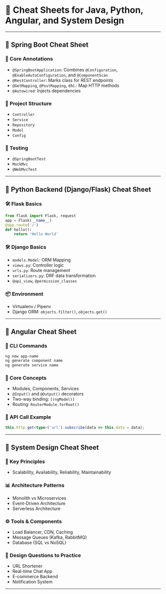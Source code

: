 # 📘 Cheat Sheets for Java, Python, Angular, and System Design

---

## 🔹 Spring Boot Cheat Sheet

### 🔧 Core Annotations
- `@SpringBootApplication`: Combines `@Configuration`, `@EnableAutoConfiguration`, and `@ComponentScan`
- `@RestController`: Marks class for REST endpoints
- `@GetMapping`, `@PostMapping`, etc.: Map HTTP methods
- `@Autowired`: Injects dependencies

### 📁 Project Structure
- `Controller`
- `Service`
- `Repository`
- `Model`
- `Config`

### 🧪 Testing
- `@SpringBootTest`
- `MockMvc`
- `@WebMvcTest`

---

## 🔹 Python Backend (Django/Flask) Cheat Sheet

### 🛠️ Flask Basics
```python
from flask import Flask, request
app = Flask(__name__)
@app.route('/')
def hello():
    return 'Hello World'
```

### 🛠️ Django Basics
- `models.Model`: ORM Mapping
- `views.py`: Controller logic
- `urls.py`: Route management
- `serializers.py`: DRF data transformation
- `@api_view`, `@permission_classes`

### 📦 Environment
- Virtualenv / Pipenv
- Django ORM: `objects.filter()`, `objects.get()`

---

## 🔹 Angular Cheat Sheet

### 🔧 CLI Commands
```bash
ng new app-name
ng generate component name
ng generate service name
```

### 🧩 Core Concepts
- Modules, Components, Services
- `@Input()` and `@Output()` decorators
- Two-way binding: `[(ngModel)]`
- Routing: `RouterModule.forRoot()`

### 🔌 API Call Example
```ts
this.http.get<type>('url').subscribe(data => this.data = data);
```

---

## 🔹 System Design Cheat Sheet

### 🔷 Key Principles
- Scalability, Availability, Reliability, Maintainability

### 📊 Architecture Patterns
- Monolith vs Microservices
- Event-Driven Architecture
- Serverless Architecture

### ⚙️ Tools & Components
- Load Balancer, CDN, Caching
- Message Queues (Kafka, RabbitMQ)
- Database (SQL vs NoSQL)

### 🧠 Design Questions to Practice
- URL Shortener
- Real-time Chat App
- E-commerce Backend
- Notification System

---
